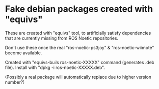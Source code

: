 # Fake debian packages created with "equivs"

These are created with "equivs" tool, to artificially
satisfy dependencies that are currently missing from ROS Noetic repositories.

Don't use these once the real "ros-noetic-ps3joy" & "ros-noetic-wiimote" become available.

Created with "equivs-buils ros-noetic-XXXXX" command (generates .deb file).
Install with "dpkg -i ros-noetic-XXXXX.deb".

(Possibly a real package will automatically replace due to higher version number?)

